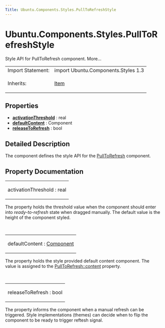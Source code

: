 ```yaml
---
Title: Ubuntu.Components.Styles.PullToRefreshStyle
---
```


# Ubuntu.Components.Styles.PullToRefreshStyle

<span class="subtitle"></span>
<!-- $$$PullToRefreshStyle-brief -->
<p>Style API for PullToRefresh component. More...</p>
<!-- @@@PullToRefreshStyle -->
<table class="alignedsummary">
<tr><td class="memItemLeft rightAlign topAlign"> Import Statement:</td><td class="memItemRight bottomAlign"> import Ubuntu.Components.Styles 1.3</td></tr><tr><td class="memItemLeft rightAlign topAlign"> Inherits:</td><td class="memItemRight bottomAlign"> <p><a href="QtQuick.Item.md">Item</a></p>
</td></tr></table><ul>
</ul>
<h2 id="properties">Properties</h2>
<ul>
<li class="fn"><b><b><a href="#activationThreshold-prop">activationThreshold</a></b></b> : real</li>
<li class="fn"><b><b><a href="#defaultContent-prop">defaultContent</a></b></b> : Component</li>
<li class="fn"><b><b><a href="#releaseToRefresh-prop">releaseToRefresh</a></b></b> : bool</li>
</ul>
<!-- $$$PullToRefreshStyle-description -->
<h2 id="details">Detailed Description</h2>
</p>
<p>The component defines the style API for the <a href="Ubuntu.Components.PullToRefresh.md">PullToRefresh</a> component.</p>
<!-- @@@PullToRefreshStyle -->
<h2>Property Documentation</h2>
<!-- $$$activationThreshold -->
<table class="qmlname"><tr valign="top" id="activationThreshold-prop"><td class="tblQmlPropNode"><p><span class="name">activationThreshold</span> : <span class="type">real</span></p></td></tr></table><p>The property holds the threshold value when the component should enter into <i>ready-to-refresh</i> state when dragged manually. The default value is the height of the component styled.</p>
<!-- @@@activationThreshold -->
<br/>
<!-- $$$defaultContent -->
<table class="qmlname"><tr valign="top" id="defaultContent-prop"><td class="tblQmlPropNode"><p><span class="name">defaultContent</span> : <span class="type"><a href="QtQml.Component.md">Component</a></span></p></td></tr></table><p>The property holds the style provided default content component. The value is assigned to the <a href="Ubuntu.Components.PullToRefresh.md#content-prop">PullToRefresh::content</a> property.</p>
<!-- @@@defaultContent -->
<br/>
<!-- $$$releaseToRefresh -->
<table class="qmlname"><tr valign="top" id="releaseToRefresh-prop"><td class="tblQmlPropNode"><p><span class="name">releaseToRefresh</span> : <span class="type">bool</span></p></td></tr></table><p>The property informs the component when a manual refresh can be triggered. Style implementations (themes) can decide when to flip the component to be ready to trigger reftesh signal.</p>
<!-- @@@releaseToRefresh -->
<br/>
